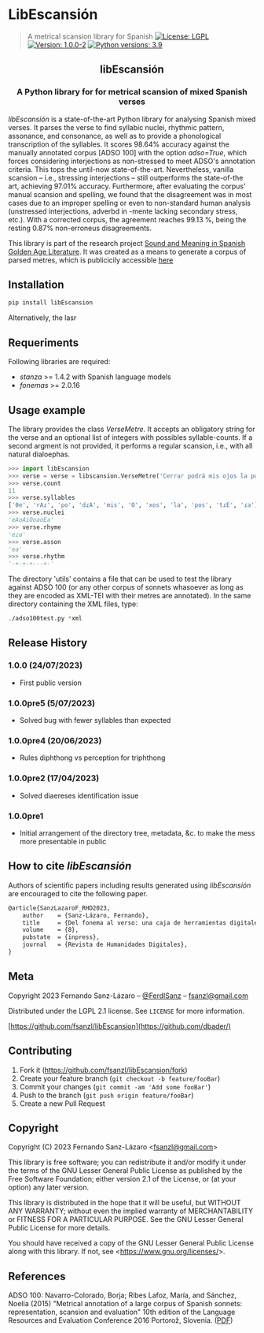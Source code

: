 # LibEscansión
> A metrical scansion library for Spanish
[![License: LGPL](https://img.shields.io/github/license/fsanzl/fonemas)](https://opensource.org/licenses/LGPL-2.1)
[![Version: 1.0.0-2](https://img.shields.io/github/v/release/fsanzl/fonemas)](https://github.com/fsanzl/libEscansion/releases/tag/1.0.0)
[![Python versions: 3.9](https://img.shields.io/pypi/pyversions/fonemas)](https://www.python.org/downloads/release/python-390/)

<h2 align="center">libEscansión</h2>

<h3 align="center">A Python library for for metrical scansion of mixed Spanish verses</h2>


*libEscansión* is a state-of-the-art Python library for analysing Spanish mixed verses. It parses the verse to find syllabic nuclei, rhythmic pattern, assonance, and consonance, as well as to  provide a phonological transcription of the syllables. It scores 98.64% accuracy against the manually annotated corpus [ADSO 100] with the option *adso=True*, which forces considering interjections as non-stressed to meet ADSO's annotation criteria. This tops the until-now state-of-the-art. Nevertheless, vanilla scansion – i.e., stressing interjections – still outperforms the state-of-the art, achieving 97.01% accuracy. Furthermore, after evaluating the corpus' manual scansion and spelling, we found that the disagreement was in most cases due to an improper spelling or even to non-standard human  analysis (unstressed interjections, adverbd in -mente lacking secondary stress, etc.). With a corrected corpus, the agreement reaches 99.13 %, being the resting 0.87% non-erroneus disagreements.

This library is part of the research project [Sound and Meaning in Spanish Golden Age Literature](https://soundandmeaning.univie.ac.at/). It was created as a means to generate a corpus of parsed metres, which is publicicily accessible [here](https://soundandmeaning.univie.ac.at/?page_id=175)


## Installation

```sh
pip install libEscansion
```

Alternatively, the lasr 
## Requeriments

Following libraries are required:

* *stanza* >= 1.4.2 with Spanish language models
* *fonemas* >= 2.0.16



## Usage example

The library provides the class *VerseMetre*. It accepts an obligatory string for the verse and an optional list of integers with possibles syllable-counts. If a second argment is not provided, it performs a regular scansion, i.e., with all natural dialoephas.


```python                                                                                                                                                                                      
>>> import libEscansion
>>> verse = verse = libscansion.VerseMetre('Cerrar podrá mis ojos la postrera ', [11,8,7])
>>> verse.count 
11
>>> verse.syllables
['θe', 'rAɾ', 'po', 'dɾA', 'mis', 'O', 'xos', 'la', 'pos', 'tɾE', 'ɾa']
>>> verse.nuclei  
'eAoAiOoaoEa'
>>> verse.rhyme
'eɾa'
>>> verse.asson
'ea'
>>> verse.rhythm  
'-+-+-+---+-'
```
The directory 'utils' contains a file that can be used to test the library against ADSO 100 (or any other corpus of sonnets whasoever as long as they are encoded as XML-TEI with their metres are annotated). In the same directory containing the XML files, type:

```bash
./adso100test.py *xml
```

## Release History

### 1.0.0 (24/07/2023)

- First public version

### 1.0.0pre5 (5/07/2023)

- Solved bug with fewer syllables than expected

### 1.0.0pre4 (20/06/2023)

- Rules diphthong vs perception for triphthong

### 1.0.0pre2 (17/04/2023)

- Solved diaereses identification issue

### 1.0.0pre1

- Initial arrangement of the directory tree, metadata, &c. to make the mess more presentable in public

## How to cite *libEscansión*

Authors of scientific papers including results generated using *libEscansión* are encouraged to cite the following paper.

```xml
@article{SanzLazaroF_RHD2023, 
    author    = {Sanz-Lázaro, Fernando},
    title     = {Del fonema al verso: una caja de herramientas digitales de escansión teatral},
    volume    = {8},
    pubstate  = {inpress},
    journal   = {Revista de Humanidades Digitales},
}
```

## Meta

Copyright 2023 Fernando Sanz-Lázaro – [@FerdlSanz](https://twitter.com/ferdlsanz) – fsanzl@gmail.com

Distributed under the LGPL 2.1 license. See ``LICENSE`` for more information.

[https://github.com/fsanzl/libEscansion](https://github.com/dbader/)

## Contributing

1. Fork it (<https://github.com/fsanzl/libEscansion/fork>)
2. Create your feature branch (`git checkout -b feature/fooBar`)
3. Commit your changes (`git commit -am 'Add some fooBar'`)
4. Push to the branch (`git push origin feature/fooBar`)
5. Create a new Pull Request

## Copyright

Copyright (C) 2023 Fernando Sanz-Lázaro <<fsanzl@gmail.com>>

This library is free software; you can redistribute it and/or modify it under the terms of the GNU Lesser General Public License as published by the Free Software Foundation; either version 2.1 of the License, or (at your option) any later version.

This library is distributed in the hope that it will be useful, but WITHOUT ANY WARRANTY; without even the implied warranty of MERCHANTABILITY or FITNESS FOR A PARTICULAR PURPOSE.  See the GNU Lesser General Public License for more details.

You should have received a copy of the GNU Lesser General Public License along with this library. If not, see <<https://www.gnu.org/licenses/>>.

## References

ADSO 100: Navarro-Colorado, Borja; Ribes Lafoz, María, and Sánchez, Noelia (2015) "Metrical annotation of a large corpus of Spanish sonnets: representation, scansion and evaluation" 10th edition of the Language Resources and Evaluation Conference 2016 Portorož, Slovenia. ([PDF](http://www.dlsi.ua.es/~borja/navarro2016_MetricalPatternsBank.pdf))


<!-- Markdown link & img dfn's -->
[license]: https://img.shields.io/github/license/fsanzl/libEscansion
[license-url]: https://opensource.org/licenses/LGPL-2.1
[version]: https://img.shields.io/github/v/release/fsanzl/libEscansion
[version-url]: https://pypi.org/project/libEscansion/
[python-version]: https://img.shields.io/pypi/pyversions/libEscansion
[python-version-url]: https://pypi.org/project/libEscansion/
[wiki]: https://github.com/yourname/yourproject/wiki


